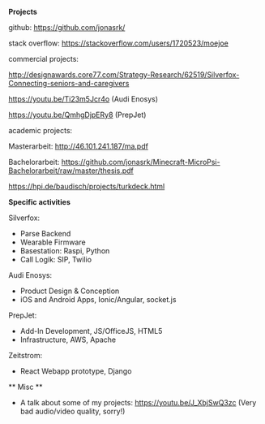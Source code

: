 **Projects**

github: https://github.com/jonasrk/

stack overflow: https://stackoverflow.com/users/1720523/moejoe

commercial projects:

http://designawards.core77.com/Strategy-Research/62519/Silverfox-Connecting-seniors-and-caregivers

https://youtu.be/Ti23m5Jcr4o (Audi Enosys)

https://youtu.be/QmhgDjpERy8 (PrepJet)

academic projects:

Masterarbeit: http://46.101.241.187/ma.pdf

Bachelorarbeit: https://github.com/jonasrk/Minecraft-MicroPsi-Bachelorarbeit/raw/master/thesis.pdf

https://hpi.de/baudisch/projects/turkdeck.html

**Specific activities**

Silverfox:
- Parse Backend
- Wearable Firmware
- Basestation: Raspi, Python
- Call Logik: SIP, Twilio

Audi Enosys:
- Product Design & Conception
- iOS and Android Apps, Ionic/Angular, socket.js

PrepJet:
- Add-In Development, JS/OfficeJS, HTML5
- Infrastructure, AWS, Apache

Zeitstrom:
- React Webapp prototype, Django

** Misc **

- A talk about some of my projects: https://youtu.be/J_XbjSwQ3zc (Very bad audio/video quality, sorry!)
